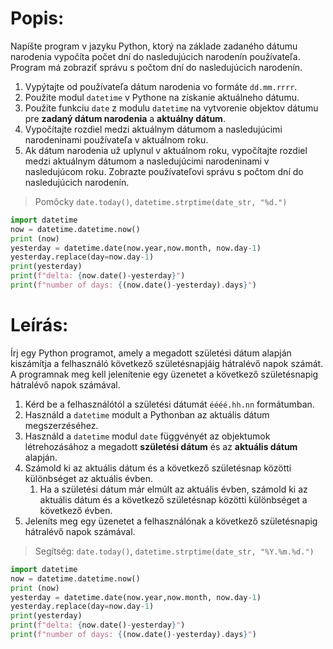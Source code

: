 # Popis:

Napíšte program v jazyku Python, ktorý na základe zadaného dátumu narodenia vypočíta počet dní do nasledujúcich narodenín používateľa. Program má zobraziť správu s počtom dní do nasledujúcich narodenín. 

1. Vypýtajte od používateľa dátum narodenia vo formáte `dd.mm.rrrr`.
1. Použite modul `datetime` v Pythone na získanie aktuálneho dátumu.
1. Použite funkciu `date` z modulu `datetime` na vytvorenie objektov dátumu pre **zadaný dátum narodenia** a **aktuálny dátum**.
1. Vypočítajte rozdiel medzi aktuálnym dátumom a nasledujúcimi narodeninami používateľa v aktuálnom roku.
1. Ak dátum narodenia už uplynul v aktuálnom roku, vypočítajte rozdiel medzi aktuálnym dátumom a nasledujúcimi narodeninami v nasledujúcom roku.
Zobrazte používateľovi správu s počtom dní do nasledujúcich narodenín.
> Pomôcky `date.today()`, `datetime.strptime(date_str, "%d.")`
```py
import datetime
now = datetime.datetime.now()
print (now)
yesterday = datetime.date(now.year,now.month, now.day-1)
yesterday.replace(day=now.day-1)
print(yesterday)
print(f"delta: {now.date()-yesterday}")
print(f"number of days: {(now.date()-yesterday).days}")
```

# Leírás:
Írj egy Python programot, amely a megadott születési dátum alapján kiszámítja a felhasználó következő születésnapjáig hátralévő napok számát. A programnak meg kell jelenítenie egy üzenetet a következő születésnapig hátralévő napok számával.

1. Kérd be a felhasználótól a születési dátumát `éééé.hh.nn` formátumban.
1. Használd a `datetime` modult a Pythonban az aktuális dátum megszerzéséhez.
1. Használd a `datetime` modul `date` függvényét az objektumok létrehozásához a megadott **születési dátum** és az **aktuális dátum** alapján.
1. Számold ki az aktuális dátum és a következő születésnap közötti különbséget az aktuális évben.
    1. Ha a születési dátum már elmúlt az aktuális évben, számold ki az aktuális dátum és a következő születésnap közötti különbséget a következő évben.
1. Jeleníts meg egy üzenetet a felhasználónak a következő születésnapig hátralévő napok számával.

> Segítség: `date.today()`, `datetime.strptime(date_str, "%Y.%m.%d.")`
```py
import datetime
now = datetime.datetime.now()
print (now)
yesterday = datetime.date(now.year,now.month, now.day-1)
yesterday.replace(day=now.day-1)
print(yesterday)
print(f"delta: {now.date()-yesterday}")
print(f"number of days: {(now.date()-yesterday).days}")
```
